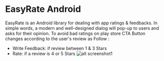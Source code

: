 # EasyRate Android

EasyRate is an Android library for dealing with app ratings & feedbacks.
In simple words, a modern and well-designed dialog will pop-up to users and asks for their opinion. To avoid bad ratings on play store CTA Button changes according to the user's review as Follow : 
- Write Feedback: if review between 1 & 3 Stars
- Rate: if a review is 4 or 5 Stars 
![alt screenshot1](https://raw.githubusercontent.com/grezzled/EasyRate/master/Screenshot_2019-11-23-22-52-27-294_com.oxylabs.easyrate_example.png)
